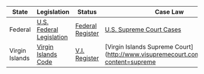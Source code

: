 | State | Legislation | Status | Case Law | Constitution |
|-------|-------------|--------|----------|--------------|
| Federal | [U.S. Federal Legislation](https://www.govinfo.gov/app/collection/USCODE) | [Federal Register](https://www.federalregister.gov/) | [U.S. Supreme Court Cases](https://www.supremecourt.gov/opinions/opinions.aspx) | [U.S. Constitution](https://www.archives.gov/founding-docs/constitution) |
| Virgin Islands | [Virgin Islands Code](https://vimis.codes/?aco=VI) | [V.I. Register](https://doh.vi.gov/laws-regulations/vi-register) | [Virgin Islands Supreme Court](http://www.visupremecourt.com/index.php?content=supreme|court_|Decisions_and_Decision_Lists) | [V.I. Revised Organic Act](https://www.govinfo.gov/content/pkg/STATUTE-68/pdf/STATUTE-68-Pg497-2.pdf) |